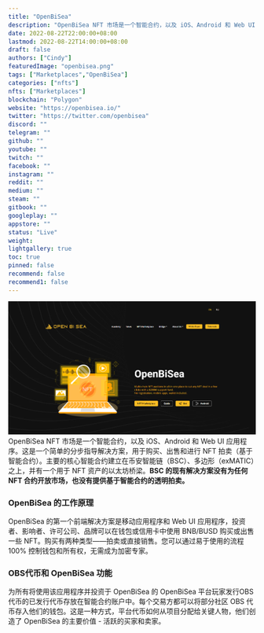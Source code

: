 ```yaml
---
title: "OpenBiSea"
description: "OpenBiSea NFT 市场是一个智能合约，以及 iOS、Android 和 Web UI 应用程序。这是一个简单的分步指导解决方案，用于购买、出售和进行 NFT 拍卖（基于智能合约）。主要的核心智能合约建立在币安智能链（BSC）、多边形（exMATIC）之上，并有一个用于 NFT 资产的以太坊桥梁。"
date: 2022-08-22T22:00:00+08:00
lastmod: 2022-08-22T14:00:00+08:00
draft: false
authors: ["Cindy"]
featuredImage: "openbisea.png"
tags: ["Marketplaces","OpenBiSea"]
categories: ["nfts"]
nfts: ["Marketplaces"]
blockchain: "Polygon"
website: "https://openbisea.io/"
twitter: "https://twitter.com/openbisea"
discord: ""
telegram: ""
github: ""
youtube: ""
twitch: ""
facebook: ""
instagram: ""
reddit: ""
medium: ""
steam: ""
gitbook: ""
googleplay: ""
appstore: ""
status: "Live"
weight: 
lightgallery: true
toc: true
pinned: false
recommend: false
recommend1: false
---
```

![image-20220822144001559](openbi3233333sea.png)OpenBiSea NFT 市场是一个智能合约，以及 iOS、Android 和 Web UI 应用程序。这是一个简单的分步指导解决方案，用于购买、出售和进行 NFT 拍卖（基于智能合约）。主要的核心智能合约建立在币安智能链（BSC）、多边形（exMATIC）之上，并有一个用于 NFT 资产的以太坊桥梁。**BSC 的现有解决方案没有为任何 NFT 合约开放市场，也没有提供基于智能合约的透明拍卖。**

### OpenBiSea 的工作原理

OpenBiSea 的第一个前端解决方案是移动应用程序和 Web UI 应用程序，投资者、影响者、许可公司、品牌可以在钱包或信用卡中使用 BNB/BUSD 购买或出售一些 NFT。购买有两种类型——拍卖或直接销售。您可以通过易于使用的流程 100% 控制钱包和所有权，无需成为加密专家。

### OBS代币和 OpenBiSea 功能

为所有将使用该应用程序并投资于 OpenBiSea 的 OpenBiSea 平台玩家发行OBS代币的已发行代币存放在智能合约账户中。每个交易方都可以将部分社区 OBS 代币存入他们的钱包。这是一种方式，平台代币如何从项目分配给关键人物，他们创造了 OpenBiSea 的主要价值 - 活跃的买家和卖家。